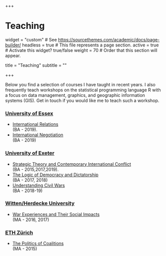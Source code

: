 +++
# Teaching

widget = "custom"  # See https://sourcethemes.com/academic/docs/page-builder/
headless = true  # This file represents a page section.
active = true  # Activate this widget? true/false
weight = 70  # Order that this section will appear.

title = "Teaching"
subtitle = ""

+++

Below you find a selection of courses I have taught in recent years. I also frequently teach workshops on the statistical programming language R with a focus on data management, graphics, and geographic information systems (GIS). Get in touch if you would like me to teach such a workshop.

### [University of Essex](https://www.essex.ac.uk/departments/government)
* [International Relations](https://rl.talis.com/3/essex/lists/6134EE12-C116-9A80-8805-0C00C2C5C6B1.html?lang=en-US) <br> (BA - 2019).
* [International Negotiation](https://rl.talis.com/3/essex/lists/BD71D4BA-76B7-894E-5CF2-6135E26F617A.html?lang=en-US) <br>  (BA - 2019)

### [University of Exeter](http://socialsciences.exeter.ac.uk)
* [Strategic Theory and Contemporary International Conflict](https://www.dropbox.com/s/oj8kzz9lsuejxyy/Module_Syllabus-STCAC-Spring2019.pdf?dl=0) <br> (BA - 2015,2017,2019).
* [The Logic of Democracy and Dictatorship](https://www.dropbox.com/s/b5mt4mcom5ge0zb/Exeter-Syllabus-POL2103-Fall2018.pdf?dl=0) <br>  (BA - 2017, 2018)
* [Understanding Civil Wars](https://www.dropbox.com/s/w2oika18isao326/Exeter-POL3225_Syllabus-1819.pdf?dl=0) <br> (BA - 2018-19)

### [Witten/Herdecke University](https://www.uni-wh.de/en/uwh-international/university/faculty-of-management-and-economics/)
* [War Experiences and Their Social Impacts](https://www.dropbox.com/s/ocuabloy2yoodak/UWH-PPE-War_experiences-Syllabus-2017.pdf?dl=0) <br> (MA - 2016, 2017)

### [ETH Zürich](https://gess.ethz.ch/en/)
* [The Politics of Coalitions](https://www.dropbox.com/s/tqygqte2ekrxp5c/Coalition%20Politics.pdf?dl=0) <br> (MA - 2015)

